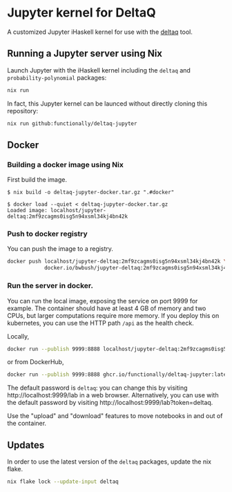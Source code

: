 # Jupyter kernel for DeltaQ

A customized Jupyter iHaskell kernel for use with the [deltaq](https://github.com/DeltaQ-SD/deltaq) tool.


## Running a Jupyter server using Nix

Launch Jupyter with the iHaskell kernel including the `deltaq` and `probability-polynomial` packages:

```bash
nix run
```

In fact, this Jupyter kernel can be launced without directly cloning this repository:

```bash
nix run github:functionally/deltaq-jupyter
```

## Docker


### Building a docker image using Nix

First build the image.

```console
$ nix build -o deltaq-jupyter-docker.tar.gz ".#docker"

$ docker load --quiet < deltaq-jupyter-docker.tar.gz
Loaded image: localhost/jupyter-deltaq:2mf9zcagms0isg5n94xsml34kj4bn42k
```


### Push to docker registry

You can push the image to a registry.

```bash
docker push localhost/jupyter-deltaq:2mf9zcagms0isg5n94xsml34kj4bn42k \
            docker.io/bwbush/jupyter-deltaq:2mf9zcagms0isg5n94xsml34kj4bn42k
```


### Run the server in docker.

You can run the local image, exposing the service on port 9999 for example. The container should have at least 4 GB of memory and two CPUs, but larger computations require more memory. If you deploy this on kubernetes, you can use the HTTP path `/api` as the health check.

Locally, 

```bash
docker run --publish 9999:8888 localhost/jupyter-deltaq:2mf9zcagms0isg5n94xsml34kj4bn42k
```

or from DockerHub,

```bash
docker run --publish 9999:8888 ghcr.io/functionally/deltaq-jupyter:latest
```

The default password is `deltaq`: you can change this by visiting http://localhost:9999/lab in a web browser. Alternatively, you can use with the default password by visiting http://localhost:9999/lab?token=deltaq.

Use the "upload" and "download" features to move notebooks in and out of the container.


## Updates

In order to use the latest version of the `deltaq` packages, update the nix flake.

```bash
nix flake lock --update-input deltaq 
```
